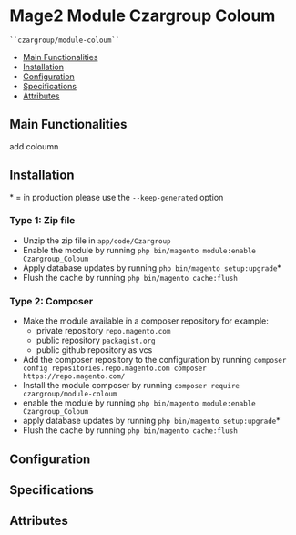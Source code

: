 # Mage2 Module Czargroup Coloum

    ``czargroup/module-coloum``

 - [Main Functionalities](#markdown-header-main-functionalities)
 - [Installation](#markdown-header-installation)
 - [Configuration](#markdown-header-configuration)
 - [Specifications](#markdown-header-specifications)
 - [Attributes](#markdown-header-attributes)


## Main Functionalities
add coloumn

## Installation
\* = in production please use the `--keep-generated` option

### Type 1: Zip file

 - Unzip the zip file in `app/code/Czargroup`
 - Enable the module by running `php bin/magento module:enable Czargroup_Coloum`
 - Apply database updates by running `php bin/magento setup:upgrade`\*
 - Flush the cache by running `php bin/magento cache:flush`

### Type 2: Composer

 - Make the module available in a composer repository for example:
    - private repository `repo.magento.com`
    - public repository `packagist.org`
    - public github repository as vcs
 - Add the composer repository to the configuration by running `composer config repositories.repo.magento.com composer https://repo.magento.com/`
 - Install the module composer by running `composer require czargroup/module-coloum`
 - enable the module by running `php bin/magento module:enable Czargroup_Coloum`
 - apply database updates by running `php bin/magento setup:upgrade`\*
 - Flush the cache by running `php bin/magento cache:flush`


## Configuration




## Specifications




## Attributes




